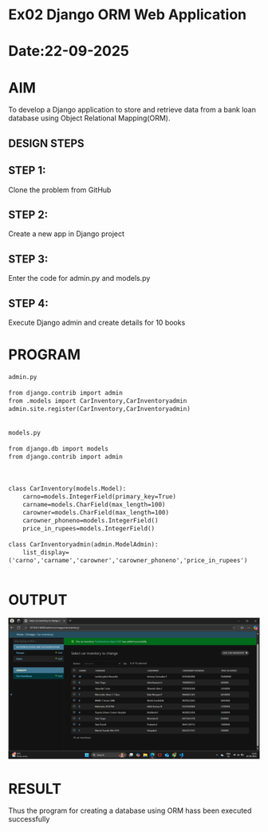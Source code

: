 # Ex02 Django ORM Web Application
# Date:22-09-2025
# AIM
To develop a Django application to store and retrieve data from a bank loan database using Object Relational Mapping(ORM).


## DESIGN STEPS
## STEP 1:
Clone the problem from GitHub

## STEP 2:
Create a new app in Django project

## STEP 3:
Enter the code for admin.py and models.py

## STEP 4:
Execute Django admin and create details for 10 books

# PROGRAM
```
admin.py

from django.contrib import admin
from .models import CarInventory,CarInventoryadmin
admin.site.register(CarInventory,CarInventoryadmin)


models.py

from django.db import models
from django.contrib import admin



class CarInventory(models.Model):
    carno=models.IntegerField(primary_key=True)
    carname=models.CharField(max_length=100)
    carowner=models.CharField(max_length=100)
    carowner_phoneno=models.IntegerField()
    price_in_rupees=models.IntegerField()
    
class CarInventoryadmin(admin.ModelAdmin):
    list_display=('carno','carname','carowner','carowner_phoneno','price_in_rupees')
    
```
# OUTPUT
![alt text](<Screenshot (9).png>)



# RESULT
Thus the program for creating a database using ORM hass been executed successfully
